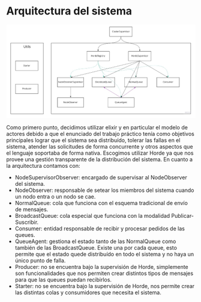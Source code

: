 # Arquitectura del sistema

![Arquitectura](arquitectura.jpg?raw=true "Arquitectura")

Como primero punto, decidimos utilizar elixir y en particular el modelo de actores debido a que el enunciado del trabajo práctico tenía como objetivos principales lograr que el sistema sea distribuído, tolerar las fallas en el sistema, atender las solicitudes de forma concurrente y otros aspectos que el lenguaje soportaba de forma nativa.
Escogimos utilizar Horde ya que nos provee una gestión transparente de la distribución del sistema.
En cuanto a la arquitectura contamos con:
-   NodeSupervisorObserver: encargado de supervisar al NodeObserver del sistema.
-   NodeObserver: responsable de setear los miembros del sistema cuando un nodo entra o un nodo se cae.
-   NormalQueue: cola que funciona con el esquema tradicional de envío de mensajes.
-   BroadcastQueue: cola especial que funciona con la modalidad Publicar-Suscribir.
-   Consumer: entidad responsable de recibir y procesar pedidos de las queues.
-   QueueAgent: gestiona el estado tanto de las NormalQueue como también de las BroadcastQueue. Existe una por cada queue, esto permite que el estado quede distribuído en todo el sistema y no haya un único punto de falla.
-   Producer: no se encuentra bajo la supervisión de Horde, simplemente son funcionalidades que nos permiten crear distintos tipos de mensajes para que las queues puedan recibirlos.
-   Starter: no se encuentra bajo la supervisión de Horde, nos permite crear las distintas colas y consumidores que necesita el sistema.
